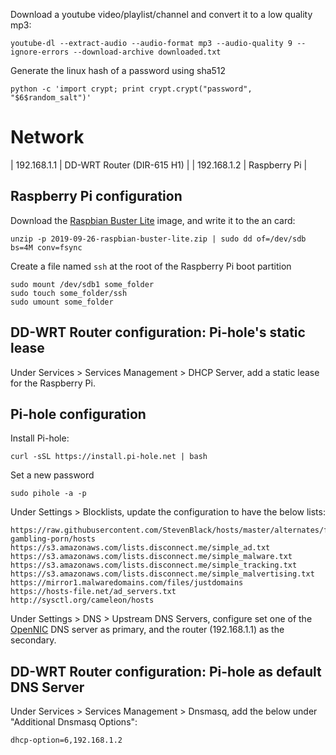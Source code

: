 Download a youtube video/playlist/channel and convert it to a low quality mp3:
```
youtube-dl --extract-audio --audio-format mp3 --audio-quality 9 --ignore-errors --download-archive downloaded.txt
```

Generate the linux hash of a password using sha512
```
python -c 'import crypt; print crypt.crypt("password", "$6$random_salt")'
```
# Network

| 192.168.1.1 | DD-WRT Router (DIR-615 H1) |
| 192.168.1.2 | Raspberry Pi               |


## Raspberry Pi configuration

Download the [Raspbian Buster Lite](https://www.raspberrypi.org/downloads/raspbian/) image, and write it to the an card:
```
unzip -p 2019-09-26-raspbian-buster-lite.zip | sudo dd of=/dev/sdb bs=4M conv=fsync
```

Create a file named `ssh` at the root of the Raspberry Pi boot partition
```
sudo mount /dev/sdb1 some_folder
sudo touch some_folder/ssh
sudo umount some_folder
```

## DD-WRT Router configuration: Pi-hole's static lease

Under Services > Services Management > DHCP Server, add a static lease for the Raspberry Pi.

## Pi-hole configuration

Install Pi-hole:
```
curl -sSL https://install.pi-hole.net | bash
```

Set a new password
```
sudo pihole -a -p
```

Under Settings > Blocklists, update the configuration to have the below lists:
```
https://raw.githubusercontent.com/StevenBlack/hosts/master/alternates/fakenews-gambling-porn/hosts
https://s3.amazonaws.com/lists.disconnect.me/simple_ad.txt
https://s3.amazonaws.com/lists.disconnect.me/simple_malware.txt
https://s3.amazonaws.com/lists.disconnect.me/simple_tracking.txt
https://s3.amazonaws.com/lists.disconnect.me/simple_malvertising.txt
https://mirror1.malwaredomains.com/files/justdomains
https://hosts-file.net/ad_servers.txt
http://sysctl.org/cameleon/hosts
```

Under Settings > DNS > Upstream DNS Servers, configure set one of the [OpenNIC](https://www.opennic.org/) DNS server as primary, and the router (192.168.1.1) as the secondary.

## DD-WRT Router configuration: Pi-hole as default DNS Server

Under Services > Services Management > Dnsmasq, add the below under "Additional Dnsmasq Options":
```
dhcp-option=6,192.168.1.2
```
